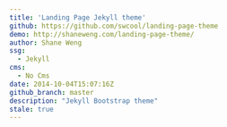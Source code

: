 ```yaml
---
title: 'Landing Page Jekyll theme'
github: https://github.com/swcool/landing-page-theme
demo: http://shaneweng.com/landing-page-theme/
author: Shane Weng
ssg:
  - Jekyll
cms:
  - No Cms
date: 2014-10-04T15:07:16Z
github_branch: master
description: "Jekyll Bootstrap theme"
stale: true
---
```

